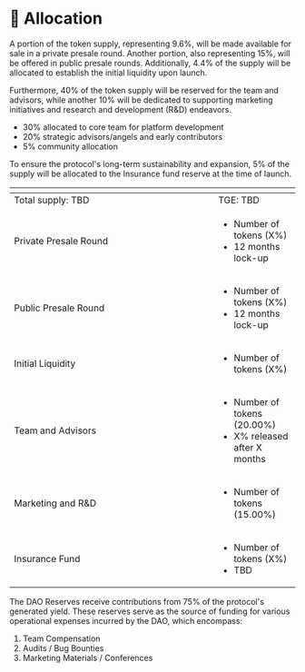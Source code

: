 # 📎 Allocation

A portion of the token supply, representing 9.6%, will be made available for sale in a private presale round. Another portion, also representing 15%, will be offered in public presale rounds. Additionally, 4.4% of the supply will be allocated to establish the initial liquidity upon launch.

Furthermore, 40% of the token supply will be reserved for the team and advisors, while another 10% will be dedicated to supporting marketing initiatives and research and development (R\&D) endeavors.

* 30% allocated to core team for platform development
* 20% strategic advisors/angels and early contributors
* 5% community allocation

To ensure the protocol's long-term sustainability and expansion, 5% of the supply will be allocated to the Insurance fund reserve at the time of launch.&#x20;

<table data-header-hidden><thead><tr><th width="344"></th><th></th></tr></thead><tbody><tr><td>Total supply: TBD</td><td>TGE: TBD</td></tr><tr><td>Private Presale Round</td><td><ul><li>Number of tokens (X%)</li><li>12 months lock-up </li></ul></td></tr><tr><td>Public Presale Round</td><td><p></p><ul><li>Number of tokens (X%)</li><li>12 months lock-up </li></ul><p></p></td></tr><tr><td>Initial Liquidity</td><td><ul><li>Number of tokens (X%)</li></ul></td></tr><tr><td>Team and Advisors</td><td><ul><li> Number of tokens (20.00%)</li><li>X% released after X months</li></ul></td></tr><tr><td>Marketing and R&#x26;D</td><td><ul><li>Number of tokens (15.00%)</li></ul></td></tr><tr><td>Insurance Fund</td><td><ul><li>Number of tokens (X%)</li><li>TBD</li></ul></td></tr></tbody></table>

The DAO Reserves receive contributions from 75% of the protocol's generated yield. These reserves serve as the source of funding for various operational expenses incurred by the DAO, which encompass:

1. Team Compensation
2. Audits / Bug Bounties
3. Marketing Materials / Conferences
